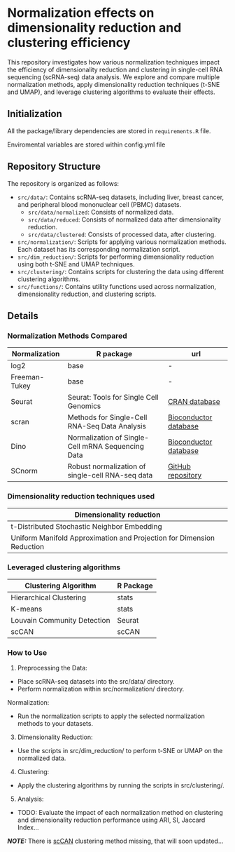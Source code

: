 # Normalization effects on dimensionality reduction and clustering efficiency

This repository investigates how various normalization techniques impact the efficiency of dimensionality reduction and clustering in single-cell RNA sequencing (scRNA-seq) data analysis. We explore and compare multiple normalization methods, apply dimensionality reduction techniques (t-SNE and UMAP), and leverage clustering algorithms to evaluate their effects.

## Initialization 

All the package/library dependencies are stored in `requirements.R` file. 

Enviromental variables are stored within config.yml file

## Repository Structure

The repository is organized as follows:

* `src/data/`: Contains scRNA-seq datasets, including liver, breast cancer, and peripheral blood mononuclear cell (PBMC) datasets.
    * `src/data/normalized`: Consists of normalized data.
    * `src/data/reduced`: Consists of normalized data after dimensionality reduction.
    * `src/data/clustered`: Consists of processed data, after clustering.
* `src/normalization/`: Scripts for applying various normalization methods. Each dataset has its corresponding normalization script.
* `src/dim_reduction/`: Scripts for performing dimensionality reduction using both t-SNE and UMAP techniques.
* `src/clustering/`: Contains scripts for clustering the data using different clustering algorithms.
* `src/functions/`: Contains utility functions used across normalization, dimensionality reduction, and clustering scripts.

## Details

### Normalization Methods Compared

| Normalization | R package | url |
| ------------- | --------- | --- |
| log2 | base      | -   |
| Freeman-Tukey | base | - |
| Seurat | Seurat: Tools for Single Cell Genomics | [CRAN database](https://cran.r-project.org/web/packages/Seurat/index.html) |
| scran | Methods for Single-Cell RNA-Seq Data Analysis | [Bioconductor database](https://bioconductor.org/packages/devel/bioc/vignettes/scran/inst/doc/scran.html) |
| Dino | Normalization of Single-Cell mRNA Sequencing Data | [Bioconductor database](https://www.bioconductor.org/packages/release/bioc/html/Dino.html) |
| SCnorm | Robust normalization of single-cell RNA-seq data | [GitHub repository](https://github.com/rhondabacher/SCnorm) |

### Dimensionality reduction techniques used

| Dimensionality reduction | 
| ------------------------ |
| t-Distributed Stochastic Neighbor Embedding |
| Uniform Manifold Approximation and Projection for Dimension Reduction | 

### Leveraged clustering algorithms 

| Clustering Algorithm | R Package |
| -------------------- | --------- |
| Hierarchical Clustering | stats | [R doc](https://www.rdocumentation.org/packages/stats/versions/3.6.2)
| K-means | stats |  [R doc](https://www.rdocumentation.org/packages/stats/versions/3.6.2)S
| Louvain Community Detection | Seurat | [CRAN database](https://cran.r-project.org/web/packages/Seurat/index.html)
| scCAN | scCAN | [CRAN](https://cran.r-project.org/web/packages/scCAN/index.html)


### How to Use

1. Preprocessing the Data:

* Place scRNA-seq datasets into the src/data/ directory.
* Perform normalization within src/normalization/ directory.

Normalization:

* Run the normalization scripts to apply the selected normalization methods to your datasets.

3. Dimensionality Reduction:

* Use the scripts in src/dim_reduction/ to perform t-SNE or UMAP on the normalized data.

4. Clustering:

* Apply the clustering algorithms by running the scripts in src/clustering/.

5. Analysis:

* TODO: Evaluate the impact of each normalization method on clustering and dimensionality reduction performance using ARI, SI, Jaccard Index...

**_NOTE:_** There is [scCAN](https://www.nature.com/articles/s41598-022-14218-6) clustering method missing, that will soon updated... 
